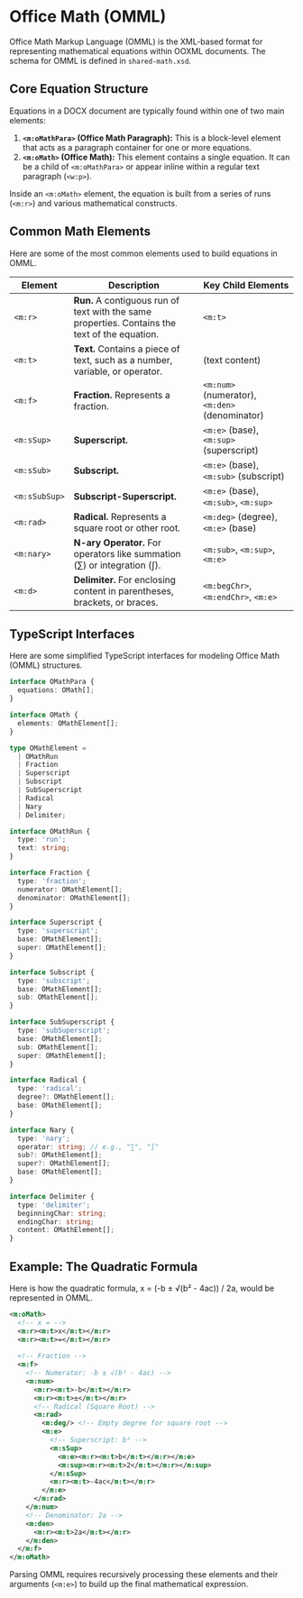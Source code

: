 # Office Math (OMML)

Office Math Markup Language (OMML) is the XML-based format for representing mathematical equations within OOXML documents. The schema for OMML is defined in `shared-math.xsd`.

## Core Equation Structure

Equations in a DOCX document are typically found within one of two main elements:

1.  **`<m:oMathPara>` (Office Math Paragraph):** This is a block-level element that acts as a paragraph container for one or more equations.
2.  **`<m:oMath>` (Office Math):** This element contains a single equation. It can be a child of `<m:oMathPara>` or appear inline within a regular text paragraph (`<w:p>`).

Inside an `<m:oMath>` element, the equation is built from a series of runs (`<m:r>`) and various mathematical constructs.

## Common Math Elements

Here are some of the most common elements used to build equations in OMML.

| Element | Description | Key Child Elements |
| --- | --- | --- |
| `<m:r>` | **Run.** A contiguous run of text with the same properties. Contains the text of the equation. | `<m:t>` |
| `<m:t>` | **Text.** Contains a piece of text, such as a number, variable, or operator. | (text content) |
| `<m:f>` | **Fraction.** Represents a fraction. | `<m:num>` (numerator), `<m:den>` (denominator) |
| `<m:sSup>` | **Superscript.** | `<m:e>` (base), `<m:sup>` (superscript) |
| `<m:sSub>` | **Subscript.** | `<m:e>` (base), `<m:sub>` (subscript) |
| `<m:sSubSup>` | **Subscript-Superscript.** | `<m:e>` (base), `<m:sub>`, `<m:sup>` |
| `<m:rad>` | **Radical.** Represents a square root or other root. | `<m:deg>` (degree), `<m:e>` (base) |
| `<m:nary>` | **N-ary Operator.** For operators like summation (∑) or integration (∫). | `<m:sub>`, `<m:sup>`, `<m:e>` |
| `<m:d>` | **Delimiter.** For enclosing content in parentheses, brackets, or braces. | `<m:begChr>`, `<m:endChr>`, `<m:e>` |

## TypeScript Interfaces

Here are some simplified TypeScript interfaces for modeling Office Math (OMML) structures.

```typescript
interface OMathPara {
  equations: OMath[];
}

interface OMath {
  elements: OMathElement[];
}

type OMathElement =
  | OMathRun
  | Fraction
  | Superscript
  | Subscript
  | SubSuperscript
  | Radical
  | Nary
  | Delimiter;

interface OMathRun {
  type: 'run';
  text: string;
}

interface Fraction {
  type: 'fraction';
  numerator: OMathElement[];
  denominator: OMathElement[];
}

interface Superscript {
  type: 'superscript';
  base: OMathElement[];
  super: OMathElement[];
}

interface Subscript {
  type: 'subscript';
  base: OMathElement[];
  sub: OMathElement[];
}

interface SubSuperscript {
  type: 'subSuperscript';
  base: OMathElement[];
  sub: OMathElement[];
  super: OMathElement[];
}

interface Radical {
  type: 'radical';
  degree?: OMathElement[];
  base: OMathElement[];
}

interface Nary {
  type: 'nary';
  operator: string; // e.g., "∑", "∫"
  sub?: OMathElement[];
  super?: OMathElement[];
  base: OMathElement[];
}

interface Delimiter {
  type: 'delimiter';
  beginningChar: string;
  endingChar: string;
  content: OMathElement[];
}
```

## Example: The Quadratic Formula

Here is how the quadratic formula, x = (-b ± √(b² - 4ac)) / 2a, would be represented in OMML.

```xml
<m:oMath>
  <!-- x = -->
  <m:r><m:t>x</m:t></m:r>
  <m:r><m:t>=</m:t></m:r>
  
  <!-- Fraction -->
  <m:f>
    <!-- Numerator: -b ± √(b² - 4ac) -->
    <m:num>
      <m:r><m:t>-b</m:t></m:r>
      <m:r><m:t>±</m:t></m:r>
      <!-- Radical (Square Root) -->
      <m:rad>
        <m:deg/> <!-- Empty degree for square root -->
        <m:e>
          <!-- Superscript: b² -->
          <m:sSup>
            <m:e><m:r><m:t>b</m:t></m:r></m:e>
            <m:sup><m:r><m:t>2</m:t></m:r></m:sup>
          </m:sSup>
          <m:r><m:t>-4ac</m:t></m:r>
        </m:e>
      </m:rad>
    </m:num>
    <!-- Denominator: 2a -->
    <m:den>
      <m:r><m:t>2a</m:t></m:r>
    </m:den>
  </m:f>
</m:oMath>
```

Parsing OMML requires recursively processing these elements and their arguments (`<m:e>`) to build up the final mathematical expression.